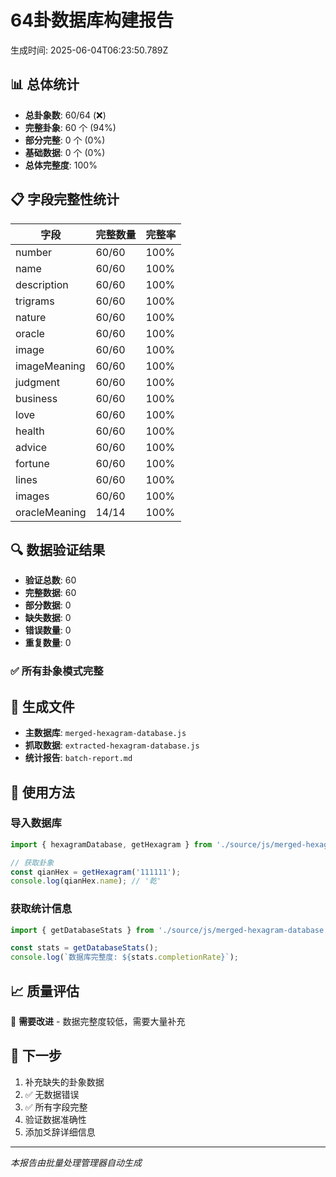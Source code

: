 # 64卦数据库构建报告

生成时间: 2025-06-04T06:23:50.789Z

## 📊 总体统计

- **总卦象数**: 60/64 (❌)
- **完整卦象**: 60 个 (94%)
- **部分完整**: 0 个 (0%)
- **基础数据**: 0 个 (0%)
- **总体完整度**: 100%

## 📋 字段完整性统计

| 字段 | 完整数量 | 完整率 |
|------|----------|--------|
| number | 60/60 | 100% |
| name | 60/60 | 100% |
| description | 60/60 | 100% |
| trigrams | 60/60 | 100% |
| nature | 60/60 | 100% |
| oracle | 60/60 | 100% |
| image | 60/60 | 100% |
| imageMeaning | 60/60 | 100% |
| judgment | 60/60 | 100% |
| business | 60/60 | 100% |
| love | 60/60 | 100% |
| health | 60/60 | 100% |
| advice | 60/60 | 100% |
| fortune | 60/60 | 100% |
| lines | 60/60 | 100% |
| images | 60/60 | 100% |
| oracleMeaning | 14/14 | 100% |

## 🔍 数据验证结果

- **验证总数**: 60
- **完整数据**: 60
- **部分数据**: 0  
- **缺失数据**: 0
- **错误数量**: 0
- **重复数量**: 0

### ✅ 所有卦象模式完整





## 📁 生成文件

- **主数据库**: `merged-hexagram-database.js`
- **抓取数据**: `extracted-hexagram-database.js`
- **统计报告**: `batch-report.md`

## 🔧 使用方法

### 导入数据库
```javascript
import { hexagramDatabase, getHexagram } from './source/js/merged-hexagram-database.js';

// 获取卦象
const qianHex = getHexagram('111111');
console.log(qianHex.name); // '乾'
```

### 获取统计信息
```javascript
import { getDatabaseStats } from './source/js/merged-hexagram-database.js';

const stats = getDatabaseStats();
console.log(`数据库完整度: ${stats.completionRate}`);
```

## 📈 质量评估

🔴 **需要改进** - 数据完整度较低，需要大量补充

## 🚀 下一步

1. 补充缺失的卦象数据
2. ✅ 无数据错误
3. ✅ 所有字段完整
4. 验证数据准确性
5. 添加爻辞详细信息

---

*本报告由批量处理管理器自动生成*